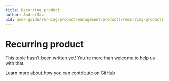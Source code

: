 ```yaml
---
title: Recurring product
author: AndreiMaz
uid: user-guide/running/product-management/products/recurring-products
---
```

# Recurring product

This topic hasn’t been written yet! You're more than welcome to help us with that.

Learn more about how you can contribute on [GitHub](https://github.com/nopSolutions/nopCommerce-Docs/blob/master/CONTRIBUTING.md)